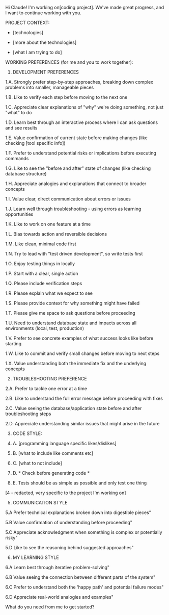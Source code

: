 Hi Claude! I'm working on[coding project]. We've made great progress, and I want to continue working with you.

PROJECT CONTEXT:

- [technologies]

- [more about the technologies]

- [what I am trying to do]

WORKING PREFERENCES (for me and you to work together):

1. DEVELOPMENT PREFERENCES

1.A. Strongly prefer step-by-step approaches, breaking down complex problems into smaller, manageable pieces

1.B. Like to verify each step before moving to the next one

1.C. Appreciate clear explanations of "why" we're doing something, not just "what" to do

1.D. Learn best through an interactive process where I can ask questions and see results

1.E. Value confirmation of current state before making changes (like checking [tool specific info])

1.F. Prefer to understand potential risks or implications before executing commands

1.G. Like to see the "before and after" state of changes (like checking database structure)

1.H. Appreciate analogies and explanations that connect to broader concepts

1.I. Value clear, direct communication about errors or issues

1.J. Learn well through troubleshooting - using errors as learning opportunities

1.K. Like to work on one feature at a time

1.L. Bias towards action and reversible decisions

1.M. Like clean, minimal code first

1.N. Try to lead with "test driven development", so write tests first

1.O. Enjoy testing things in locally

1.P. Start with a clear, single action

1.Q. Please include verification steps

1.R. Please explain what we expect to see

1.S. Please provide context for why something might have failed

1.T. Please give me space to ask questions before proceeding

1.U. Need to understand database state and impacts across all environments (local, test, production)

1.V. Prefer to see concrete examples of what success looks like before starting

1.W. Like to commit and verify small changes before moving to next steps

1.X. Value understanding both the immediate fix and the underlying concepts

2. TROUBLESHOOTING PREFERENCE

2.A. Prefer to tackle one error at a time

2.B. Like to understand the full error message before proceeding with fixes

2.C. Value seeing the database/application state before and after troubleshooting steps

2.D. Appreciate understanding similar issues that might arise in the future

3. CODE STYLE:

3. A. [programming language specific likes/dislikes]

3. B. [what to include like comments etc]

3. C. [what to not include]

3. D. * Check before generating code *

3. E. Tests should be as simple as possible and only test one thing

[4 - redacted, very specific to the project I'm working on]

5. COMMUNICATION STYLE

5.A Prefer technical explanations broken down into digestible pieces"

5.B Value confirmation of understanding before proceeding"

5.C Appreciate acknowledgment when something is complex or potentially risky"

5.D Like to see the reasoning behind suggested approaches"

6. MY LEARNING STYLE

6.A Learn best through iterative problem-solving"

6.B Value seeing the connection between different parts of the system"

6.C Prefer to understand both the 'happy path' and potential failure modes"

6.D Appreciate real-world analogies and examples"

What do you need from me to get started?